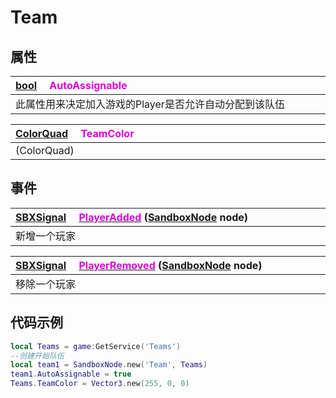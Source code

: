 # Team

## 属性

|<div style="width:700px">[bool](/Api/DataType/Bool.md) &emsp;<font color="dd00dd">AutoAssignable</font></div>|
|:---|
|此属性用来决定加入游戏的Player是否允许自动分配到该队伍|

|<div style="width:700px">[ColorQuad](/Api/DataType/ColorQuad.md) &emsp;<font color="dd00dd">TeamColor</font></div>|
|:---|
|(ColorQuad)|

## 事件

|<div style="width:700px">[SBXSignal](/Api/DataType/SBXSignal.md) &emsp;[<font color="dd00dd">PlayerAdded</font>](/Api/Classes/GamePlay/Team_F/PlayerAdded.md) ([SandboxNode](/Api/Classes/Base/SandboxNode.md) node)</div>|
|:---|
|新增一个玩家|

|<div style="width:700px">[SBXSignal](/Api/DataType/SBXSignal.md) &emsp;[<font color="dd00dd">PlayerRemoved</font>](/Api/Classes/GamePlay/Team_F/PlayerRemoved.md) ([SandboxNode](/Api/Classes/Base/SandboxNode.md) node)</div>|
|:---|
|移除一个玩家|

## 代码示例

```lua
local Teams = game:GetService('Teams')
--创建开始队伍
local team1 = SandboxNode.new('Team', Teams)
team1.AutoAssignable = true
Teams.TeamColor = Vector3.new(255, 0, 0)
```